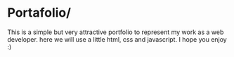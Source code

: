 # Portafolio/
 This is a simple but very attractive portfolio to represent my work as a web developer. here we will use a little html, css and javascript. I hope you enjoy :)
